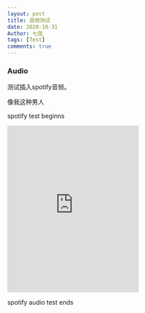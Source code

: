 ```yaml
---
layout: post
title: 音频测试
date: 2020-10-31
Author: 七弦
tags: [Test]
comments: true
---
```

### Audio
测试插入spotify音频。
<!--more-->

像我这种男人

spotify test beginns 

<iframe width="300" height="380" src="https://open.spotify.com/embed/track/48uzkr9lwCShOre00TvbVj"  frameborder="0" allowtransparency="true" allow="encrypted-media"></iframe>

spotify audio test ends
